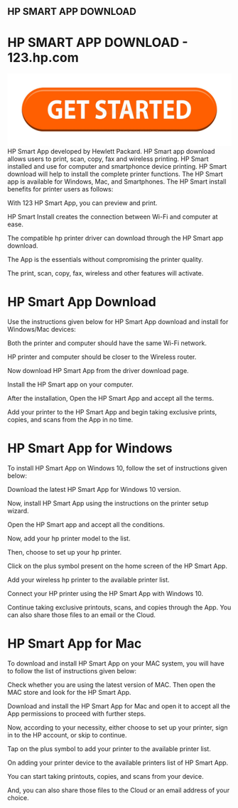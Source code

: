 ## HP SMART APP DOWNLOAD
# HP SMART APP DOWNLOAD - 123.hp.com
[![HP SMART APP DOWNLOAD](get-started-199847725.jpg)](https://sites.google.com/view/123hpcomsetupdownload/setup)
HP Smart App developed by Hewlett Packard. HP Smart app download allows users to print, scan, copy, fax and wireless printing. HP Smart installed and use for computer and smartphonce device printing. HP Smart download will help to install the complete printer functions. The HP Smart app is available for Windows, Mac, and Smartphones. The HP Smart install benefits for printer users as follows:

With 123 HP Smart App, you can preview and print.

HP Smart Install creates the connection between Wi-Fi and computer at ease.

The compatible hp printer driver can download through the HP Smart app download.

The App is the essentials without compromising the printer quality.

The print, scan, copy, fax, wireless and other features will activate.




# HP Smart App Download
Use the instructions given below for HP Smart App download and install for Windows/Mac devices:

Both the printer and computer should have the same Wi-Fi network.

HP printer and computer should be closer to the Wireless router.

Now download HP Smart App from the driver download page.

Install the HP Smart app on your computer.

After the installation, Open the HP Smart App and accept all the terms.

Add your printer to the HP Smart App and begin taking exclusive prints, copies, and scans from the App in no time.



# HP Smart App for Windows
To install HP Smart App on Windows 10, follow the set of instructions given below:

Download the latest HP Smart App for Windows 10 version.

Now, install HP Smart App using the instructions on the printer setup wizard.

Open the HP Smart app and accept all the conditions.

Now, add your hp printer model to the list.

Then, choose to set up your hp printer.

Click on the plus symbol present on the home screen of the HP Smart App.

Add your wireless hp printer to the available printer list.

Connect your HP printer using the HP Smart App with Windows 10.

Continue taking exclusive printouts, scans, and copies through the App. You can also share those files to an email or the Cloud.

# HP Smart App for Mac
To download and install HP Smart App on your MAC system, you will have to follow the list of instructions given below:

Check whether you are using the latest version of MAC. Then open the MAC store and look for the HP Smart App.

Download and install the HP Smart App for Mac and open it to accept all the App permissions to proceed with further steps.

Now, according to your necessity, either choose to set up your printer, sign in to the HP account, or skip to continue.

Tap on the plus symbol to add your printer to the available printer list.

On adding your printer device to the available printers list of HP Smart App.

You can start taking printouts, copies, and scans from your device.

And, you can also share those files to the Cloud or an email address of your choice.

